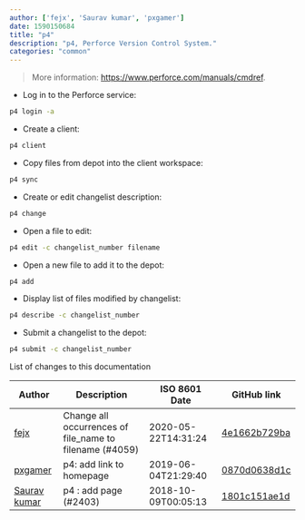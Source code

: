 ```yaml
---
author: ['fejx', 'Saurav kumar', 'pxgamer']
date: 1590150684
title: "p4"
description: "p4, Perforce Version Control System."
categories: "common"
---
```

> More information: <https://www.perforce.com/manuals/cmdref>.

- Log in to the Perforce service:

```bash
p4 login -a
```

- Create a client:

```bash
p4 client
```

- Copy files from depot into the client workspace:

```bash
p4 sync
```

- Create or edit changelist description:

```bash
p4 change
```

- Open a file to edit:

```bash
p4 edit -c changelist_number filename
```

- Open a new file to add it to the depot:

```bash
p4 add
```

- Display list of files modified by changelist:

```bash
p4 describe -c changelist_number
```

- Submit a changelist to the depot:

```bash
p4 submit -c changelist_number
```
List of changes to this documentation


Author | Description | ISO 8601 Date | GitHub link
------|-----|-----|-----
[fejx](mailto:florian.jhn@gmail.com) | Change all occurrences of file_name to filename (#4059) | 2020-05-22T14:31:24 | [4e1662b729ba](https://github.com/tldr-pages/tldr/commit/4e1662b729ba2bc23f7c12f606d41a86a613f8ea)
[pxgamer](mailto:owzie123@gmail.com) | p4: add link to homepage | 2019-06-04T21:29:40 | [0870d0638d1c](https://github.com/tldr-pages/tldr/commit/0870d0638d1c573fd2cfbe5235fddca1e2a3e8ff)
[Saurav kumar](mailto:saurav24007@gmail.com) | p4 : add page (#2403) | 2018-10-09T00:05:13 | [1801c151ae1d](https://github.com/tldr-pages/tldr/commit/1801c151ae1d073d76883733594a472f9a8cdcbc)

